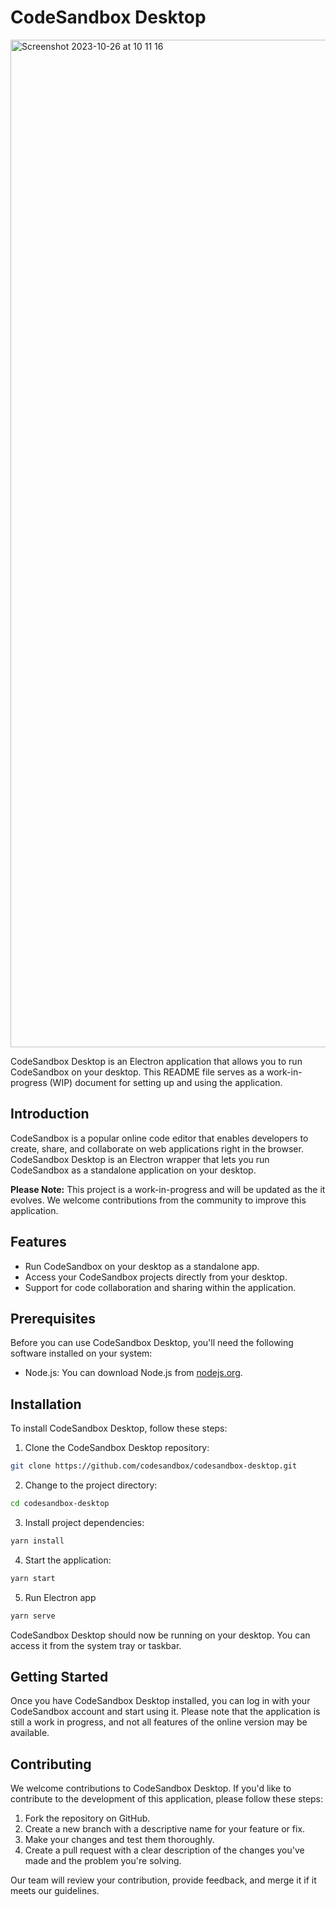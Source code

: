 # CodeSandbox Desktop

<img width="1612" alt="Screenshot 2023-10-26 at 10 11 16" src="https://github.com/codesandbox/codesandbox-desktop/assets/4838076/f045308c-fedd-470f-8e59-3b44df1052d4">


CodeSandbox Desktop is an Electron application that allows you to run CodeSandbox on your desktop. This README file serves as a work-in-progress (WIP) document for setting up and using the application.

## Introduction

CodeSandbox is a popular online code editor that enables developers to create, share, and collaborate on web applications right in the browser. CodeSandbox Desktop is an Electron wrapper that lets you run CodeSandbox as a standalone application on your desktop.

**Please Note:** This project is a work-in-progress and will be updated as the it evolves. We welcome contributions from the community to improve this application.

## Features

- Run CodeSandbox on your desktop as a standalone app.
- Access your CodeSandbox projects directly from your desktop.
- Support for code collaboration and sharing within the application.

## Prerequisites

Before you can use CodeSandbox Desktop, you'll need the following software installed on your system:

- Node.js: You can download Node.js from [nodejs.org](https://nodejs.org/).

## Installation

To install CodeSandbox Desktop, follow these steps:

1. Clone the CodeSandbox Desktop repository:

```bash
git clone https://github.com/codesandbox/codesandbox-desktop.git
```

2. Change to the project directory:

```bash
cd codesandbox-desktop
```

3. Install project dependencies:

```bash
yarn install
```

4. Start the application:

```bash
yarn start
```

5. Run Electron app

```bash
yarn serve
```

CodeSandbox Desktop should now be running on your desktop. You can access it from the system tray or taskbar.

## Getting Started

Once you have CodeSandbox Desktop installed, you can log in with your CodeSandbox account and start using it. Please note that the application is still a work in progress, and not all features of the online version may be available.

## Contributing

We welcome contributions to CodeSandbox Desktop. If you'd like to contribute to the development of this application, please follow these steps:

1. Fork the repository on GitHub.
2. Create a new branch with a descriptive name for your feature or fix.
3. Make your changes and test them thoroughly.
4. Create a pull request with a clear description of the changes you've made and the problem you're solving.

Our team will review your contribution, provide feedback, and merge it if it meets our guidelines.
